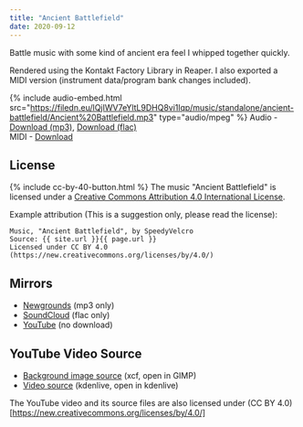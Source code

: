 ```yaml
---
title: "Ancient Battlefield"
date: 2020-09-12 
---
```

Battle music with some kind of ancient era feel I whipped together quickly.

Rendered using the Kontakt Factory Library in Reaper. I also exported a MIDI version (instrument data/program bank changes included).

{% include audio-embed.html src="https://filedn.eu/lQjIWV7eYltL9DHQ8vi1lqp/music/standalone/ancient-battlefield/Ancient%20Battlefield.mp3" type="audio/mpeg" %}
Audio -
[Download (mp3)](https://filedn.eu/lQjIWV7eYltL9DHQ8vi1lqp/music/standalone/ancient-battlefield/Ancient%20Battlefield.mp3),
[Download (flac)](https://filedn.eu/lQjIWV7eYltL9DHQ8vi1lqp/music/standalone/ancient-battlefield/Ancient%20Battlefield.flac)\
MIDI -
[Download](https://filedn.eu/lQjIWV7eYltL9DHQ8vi1lqp/music/standalone/ancient-battlefield/Ancient%20Battlefield.mid)

## License
{% include cc-by-40-button.html %}
The music "Ancient Battlefield" is licensed under a [Creative Commons Attribution 4.0 International License](http://creativecommons.org/licenses/by/4.0/).

Example attribution (This is a suggestion only, please read the license):
```
Music, "Ancient Battlefield", by SpeedyVelcro
Source: {{ site.url }}{{ page.url }}
Licensed under CC BY 4.0 (https://new.creativecommons.org/licenses/by/4.0/)
```

## Mirrors
- [Newgrounds](https://www.newgrounds.com/audio/listen/963921) (mp3 only)
- [SoundCloud](https://soundcloud.com/swiftvector/ancient-battlefield) (flac only)
- [YouTube](https://www.youtube.com/watch?v=KXgYRDEQpqY) (no download)

## YouTube Video Source
- [Background image source](https://filedn.eu/lQjIWV7eYltL9DHQ8vi1lqp/music/standalone/ancient-battlefield/ancient-battlefield.xcf) (xcf, open in GIMP)
- [Video source](https://filedn.eu/lQjIWV7eYltL9DHQ8vi1lqp/music/standalone/ancient-battlefield/ancient-battlefield.kdenlive) (kdenlive, open in kdenlive)

The YouTube video and its source files are also licensed under
(CC BY 4.0)[https://new.creativecommons.org/licenses/by/4.0/]

